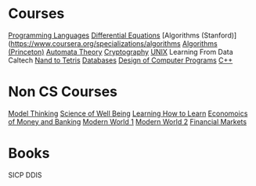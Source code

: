 # Courses

[Programming Languages](https://www.coursera.org/learn/programming-languages)
[Differential Equations](https://www.udacity.com/course/differential-equations-in-action--cs222)
[Algorithms (Stanford)](https://www.coursera.org/specializations/algorithms
[Algorithms (Princeton)](https://www.coursera.org/learn/algorithms-part1)
[Automata Theory](https://www.edx.org/course/automata-theory)
[Cryptography](https://www.coursera.org/learn/crypto)
[UNIX](https://missing.csail.mit.edu/)
Learning From Data Caltech
[Nand to Tetris](https://www.coursera.org/learn/build-a-computer)
[Databases](https://www.edx.org/course/databases-5-sql)
[Design of Computer Programs](https://www.udacity.com/course/design-of-computer-programs--cs212)
[C++](https://www.coursera.org/projects/cpp-data-structures-in-the-stl)

# Non CS Courses
[Model Thinking](https://www.coursera.org/learn/model-thinking)
[Science of Well Being](https://www.coursera.org/learn/the-science-of-well-being)
[Learning How to Learn](https://www.coursera.org/learn/learning-how-to-learn)
[Economoics of Money and Banking](https://www.coursera.org/learn/money-banking)
[Modern World 1](https://www.coursera.org/learn/modern-world)
[Modern World 2](https://www.coursera.org/learn/modern-world-2)
[Financial Markets](https://www.youtube.com/playlist?list=PL8FB14A2200B87185)

# Books
SICP
DDIS

